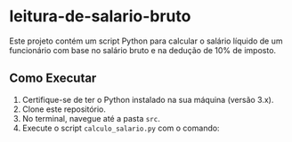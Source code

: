 # leitura-de-salario-bruto

Este projeto contém um script Python para calcular o salário líquido de um funcionário com base no salário bruto e na dedução de 10% de imposto.

## Como Executar

1. Certifique-se de ter o Python instalado na sua máquina (versão 3.x).
2. Clone este repositório.
3. No terminal, navegue até a pasta `src`.
4. Execute o script `calculo_salario.py` com o comando:


